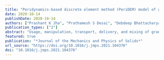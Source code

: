 ```yaml
---
title: "Peridynamics-based discrete element method (PeriDEM) model of granular systems involving breakage of arbitrarily shaped particles"
date: 2020-10-14
publishDate: 2020-10-14
authors: ["Prashant K Jha", "Prathamesh S Desai", "Debdeep Bhattacharya", "Robert P Lipton"]
publication_types: ["2"]
abstract: "Usage, manipulation, transport, delivery, and mixing of granular or particulate media, comprised of spherical or polyhedral particles, is commonly encountered in industrial sectors of construction (cement and rock fragments), pharmaceutics (tablets), and transportation (ballast). Elucidating particulate media’s behavior in concert with particle attrition (i.e., particle wear and subsequent particle fragmentation) is essential for predicting the performance and increasing the efficiency of engineering systems using such media. Discrete element method (DEM) based techniques can describe the interaction between particles but cannot model intra-particle deformation, especially intra-particle fracture. On the other hand, peridynamics provides the means to account for intra-particle deformation and fracture due to contact forces between particles. The present study proposes a hybrid model referred to as PeriDEM that combines the advantages of peridynamics and DEM. The model parameters can be tuned to achieve desired DEM contact forces, damping effects, and intra-particle stiffness. Two particle impacts and compressive behavior of multi-particle systems are thoroughly investigated. The model can account for any arbitrarily shaped particle in general. Spherical, hexagonal, and non-convex particle shapes are simulated in the present study. The effect of mesh resolution on intra-particle peridynamics is explicitly studied. The proposed hybrid model opens a new avenue to explore the complicated interactions encountered in discrete particle dynamics that involve the formation of force chains, particle interlocking, particle attrition, wear, and the eventual breakage."
featured: true
publication: "*Journal of the Mechanics and Physics of Solids*"
url_source: "https://doi.org/10.1016/j.jmps.2021.104376"
doi: "10.1016/j.jmps.2021.104376"
---
```


